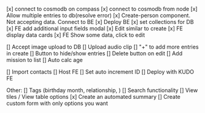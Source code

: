 [x] connect to cosmodb on compass
[x] connect to cosmodb from node
[x] Allow multiple entries to db(resolve error)
[x] Create-person component. Not accepting data. Connect to BE
[x] Deploy BE
[x] set collections for DB
[x] FE add additional input fields modal
[x] Edit similar to create
[x] FE display data cards
[x] FE Show some data, click to edit

[] Accept image upload to DB
[] Upload audio clip
[] "+" to add more entries in create
[] Button to hide/show entries
[] Delete button on edit
[] Add mission to list
[] Auto calc age 

[] Import contacts
[] Host FE
[] Set auto increment ID
[] Deploy with KUDO
FE

Other:
[] Tags (birthday month, relationship, )
[] Search functionality
[] View tiles / View table options
[x] Create an automated summary
[] Create custom form with only options you want